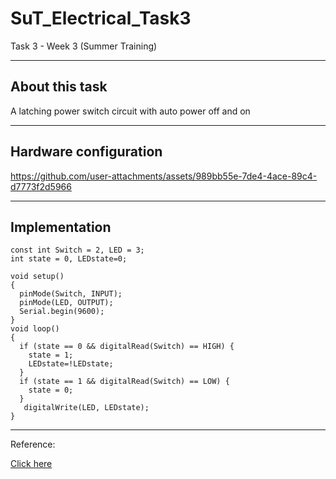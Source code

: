 # SuT_Electrical_Task3
Task 3 - Week 3 (Summer Training)

-----------

## About this task
A latching power switch circuit with auto power off and on

----------

## Hardware configuration 

https://github.com/user-attachments/assets/989bb55e-7de4-4ace-89c4-d7773f2d5966

------------

## Implementation
```
const int Switch = 2, LED = 3;
int state = 0, LEDstate=0;

void setup()
{
  pinMode(Switch, INPUT);
  pinMode(LED, OUTPUT);
  Serial.begin(9600);
}
void loop()
{
  if (state == 0 && digitalRead(Switch) == HIGH) {
    state = 1;
    LEDstate=!LEDstate;
  }
  if (state == 1 && digitalRead(Switch) == LOW) {   
    state = 0;
  }
   digitalWrite(LED, LEDstate);
}
```

-------


Reference:

[Click here](https://mechatrofice.com/arduino/toggle-switch)
